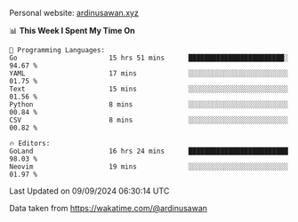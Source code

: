 Personal website: [ardinusawan.xyz](https://ardinusawan.xyz)

<!--START_SECTION:waka-->
📊 **This Week I Spent My Time On** 

```text
💬 Programming Languages: 
Go                       15 hrs 51 mins      ████████████████████████░   94.67 % 
YAML                     17 mins             ░░░░░░░░░░░░░░░░░░░░░░░░░   01.75 % 
Text                     15 mins             ░░░░░░░░░░░░░░░░░░░░░░░░░   01.56 % 
Python                   8 mins              ░░░░░░░░░░░░░░░░░░░░░░░░░   00.84 % 
CSV                      8 mins              ░░░░░░░░░░░░░░░░░░░░░░░░░   00.82 % 

🔥 Editors: 
GoLand                   16 hrs 24 mins      █████████████████████████   98.03 % 
Neovim                   19 mins             ░░░░░░░░░░░░░░░░░░░░░░░░░   01.97 % 
```


 Last Updated on 09/09/2024 06:30:14 UTC
<!--END_SECTION:waka-->
Data taken from https://wakatime.com/@ardinusawan
